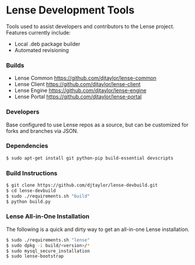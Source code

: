 # Lense Development Tools

Tools used to assist developers and contributors to the Lense project. Features currently include:

 - Local .deb package builder
 - Automated revisioning

### Builds

 - Lense Common <https://github.com/djtaylor/lense-common>
 - Lense Client <https://github.com/djtaylor/lense-client>
 - Lense Engine <https://github.com/djtaylor/lense-engine>
 - Lense Portal <https://github.com/djtaylor/lense-portal>

### Developers

Base configured to use Lense repos as a source, but can be customized for forks and branches via JSON.

### Dependencies

```sh
$ sudo apt-get install git python-pip build-essential devscripts
```

### Build Instructions

```sh
$ git clone https://github.com/djtaylor/lense-devbuild.git
$ cd lense-devbuild
$ sudo ./requirements.sh "build"
$ python build.py
```

### Lense All-in-One Installation

The following is a quick and dirty way to get an all-in-one Lense installation.

```sh
$ sudo ./requirements.sh "lense"
$ sudo dpkg -i build/<version>/*
$ sudo mysql_secure_installation
$ sudo lense-bootstrap
```
